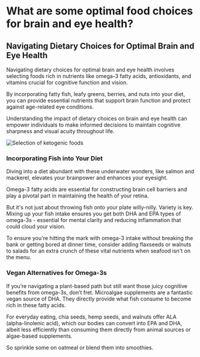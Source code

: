 # What are some optimal food choices for brain and eye health?

## **Navigating Dietary Choices for Optimal Brain and Eye Health**

Navigating dietary choices for optimal brain and eye health involves selecting foods rich in nutrients like omega-3 fatty acids, antioxidants, and vitamins crucial for cognitive function and vision.

By incorporating fatty fish, leafy greens, berries, and nuts into your diet, you can provide essential nutrients that support brain function and protect against age-related eye conditions.

Understanding the impact of dietary choices on brain and eye health can empower individuals to make informed decisions to maintain cognitive sharpness and visual acuity throughout life.

![Selection of ketogenic foods](https://drberg-dam.imgix.net/others/healthy-low-carbs-products-ketogenic-diet-0.jpg?w=992&auto=compress,format)

### **Incorporating Fish into Your Diet**

Diving into a diet abundant with these underwater wonders, like salmon and mackerel, elevates your brainpower and enhances your eyesight. 

Omega-3 fatty acids are essential for constructing brain cell barriers and play a pivotal part in maintaining the health of your retina.

But it's not just about throwing fish onto your plate willy-nilly. Variety is key. Mixing up your fish intake ensures you get both DHA and EPA types of omega-3s - essential for mental clarity and reducing inflammation that could cloud your vision.

To ensure you're hitting the mark with omega-3 intake without breaking the bank or getting bored at dinner time, consider adding flaxseeds or walnuts to salads for an extra crunch of these vital nutrients when seafood isn't on the menu.

### **Vegan Alternatives for Omega-3s**

If you’re navigating a plant-based path but still want those juicy cognitive benefits from omega-3s, don’t fret. Microalgae supplements are a fantastic vegan source of DHA. They directly provide what fish consume to become rich in these fatty acids.

For everyday eating, chia seeds, hemp seeds, and walnuts offer ALA (alpha-linolenic acid), which our bodies can convert into EPA and DHA, albeit less efficiently than consuming them directly from animal sources or algae-based supplements.

So sprinkle some on oatmeal or blend them into smoothies.